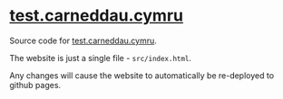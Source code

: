# [test.carneddau.cymru](https://test.carneddau.cymru/)

Source code for [test.carneddau.cymru](https://test.carneddau.cymru/).

The website is just a single file - `src/index.html`.

Any changes will cause the website to automatically be re-deployed to github pages.
